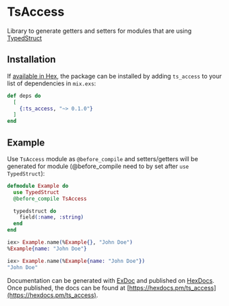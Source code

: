 # TsAccess

Library to generate getters and setters for modules that are
using [TypedStruct](https://github.com/ejpcmac/typed_struct)

## Installation

If [available in Hex](https://hex.pm/docs/publish), the package can be installed
by adding `ts_access` to your list of dependencies in `mix.exs`:

```elixir
def deps do
  [
    {:ts_access, "~> 0.1.0"}
  ]
end
```

## Example

Use `TsAccess` module as `@before_compile` and setters/getters will be generated
for module (@before_compile need to by set after `use TypedStruct`):

```elixir
defmodule Example do
  use TypedStruct
  @before_compile TsAccess

  typedstruct do
    field(:name, :string)
  end
end

iex> Example.name(%Example{}, "John Doe")
%Example{name: "John Doe"}

iex> Example.name(%Example{name: "John Doe"})
"John Doe"
```


Documentation can be generated with [ExDoc](https://github.com/elixir-lang/ex_doc)
and published on [HexDocs](https://hexdocs.pm). Once published, the docs can
be found at [https://hexdocs.pm/ts_access](https://hexdocs.pm/ts_access).

